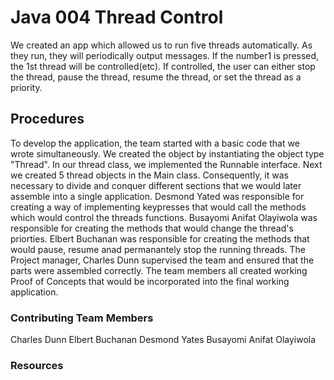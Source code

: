 # Java 004 Thread Control

We created an app which allowed us to run five threads automatically. As they run, they will periodically output messages. If the number1 is pressed, the 1st thread will be controlled(etc). 
If controlled, the user can either stop the thread, pause the thread, resume the thread, or set the thread as a priority.

## Procedures

To develop the application, the team started with a basic code that we wrote simultaneously. We created the object by instantiating the object type "Thread". In our thread class, we implemented the Runnable interface.
Next we created 5 thread objects in the Main class. Consequently, it was necessary to divide and conquer different sections that we would later assemble into a single application.
Desmond Yated was responsible for creating a way of implementing keypresses that would call the methods which would control the threads functions.
Busayomi Anifat Olayiwola was responsible for creating the methods that would change the thread's priorties.
Elbert Buchanan was responsible for creating the methods that would pause, resume anad permanantely stop the running threads. The Project manager, Charles Dunn supervised the team and ensured that the parts were assembled correctly. 
The team members all created working Proof of Concepts that would be incorporated into the final working application.

### Contributing Team Members
Charles Dunn
Elbert Buchanan
Desmond Yates
Busayomi Anifat Olayiwola

### Resources

  